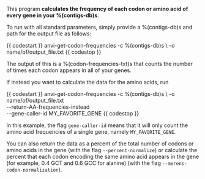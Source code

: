 This program **calculates the frequency of each codon or amino acid of every gene in your %(contigs-db)s**. 

To run with all standard parameters, simply provide a %(contigs-db)s and path for the output file as follows: 

{{ codestart }}
anvi-get-codon-frequencies -c %(contigs-db)s \ 
                -o name/of/output_file.txt 
{{ codestop }}

The output of this is a %(codon-frequencies-txt)s that counts the number of times each codon appears in all of your genes.

If instead you want to calculate the data for the amino acids, run 

{{ codestart }}
anvi-get-codon-frequencies -c %(contigs-db)s \ 
                -o name/of/output_file.txt  \
                --return-AA-frequencies-instead \
                --gene-caller-id MY_FAVORITE_GENE
{{ codestop }}

In this example, the flag `gene-caller-id` means that it will only count the amino acid frequencies of a single gene, namely `MY_FAVORITE_GENE`.

You can also return the data as a percent of the total number of codons or amino acids in the gene (with the flag `--percent-normalize`) or calculate the percent that each codon encoding the same amino acid appears in the gene (for example, 0.4 GCT and 0.6 GCC for alanine) (with the flag `--merens-codon-normalization`). 
